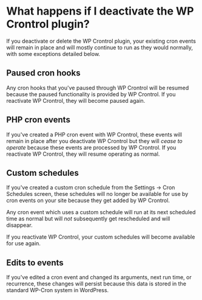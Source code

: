 # What happens if I deactivate the WP Crontrol plugin?

If you deactivate or delete the WP Crontrol plugin, your existing cron events will remain in place and will mostly continue to run as they would normally, with some exceptions detailed below.

## Paused cron hooks

Any cron hooks that you've paused through WP Crontrol will be resumed because the paused functionality is provided by WP Crontrol. If you reactivate WP Crontrol, they will become paused again.

## PHP cron events

If you've created a PHP cron event with WP Crontrol, these events will remain in place after you deactivate WP Crontrol but they will _cease to operate_ because these events are processed by WP Crontrol. If you reactivate WP Crontrol, they will resume operating as normal.

## Custom schedules

If you've created a custom cron schedule from the Settings → Cron Schedules screen, these schedules will no longer be available for use by cron events on your site because they get added by WP Crontrol.

Any cron event which uses a custom schedule will run at its next scheduled time as normal but will _not_ subsequently get rescheduled and will disappear.

If you reactivate WP Crontrol, your custom schedules will become available for use again.

## Edits to events

If you've edited a cron event and changed its arguments, next run time, or recurrence, these changes will persist because this data is stored in the standard WP-Cron system in WordPress.
